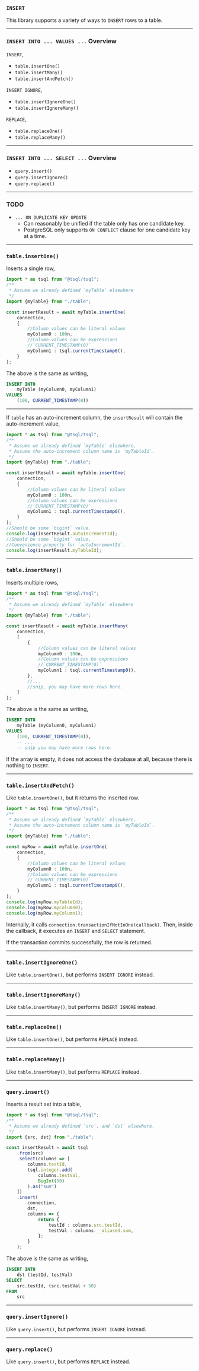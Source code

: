 ### `INSERT`

This library supports a variety of ways to `INSERT` rows to a table.

-----

### `INSERT INTO ... VALUES ...` Overview

`INSERT`,
+ `table.insertOne()`
+ `table.insertMany()`
+ `table.insertAndFetch()`

`INSERT IGNORE`,
+ `table.insertIgnoreOne()`
+ `table.insertIgnoreMany()`

`REPLACE`,
+ `table.replaceOne()`
+ `table.replaceMany()`

-----

### `INSERT INTO ... SELECT ...` Overview

+ `query.insert()`
+ `query.insertIgnore()`
+ `query.replace()`

-----

### TODO

+ `... ON DUPLICATE KEY UPDATE`
  + Can reasonably be unified if the table only has one candidate key.
  + PostgreSQL only supports `ON CONFLICT` clause for one candidate key at a time.

-----

### `table.insertOne()`

Inserts a single row,
```ts
import * as tsql from "@tsql/tsql";
/**
 * Assume we already defined `myTable` elsewhere
 */
import {myTable} from "./table";

const insertResult = await myTable.insertOne(
    connection,
    {
        //Column values can be literal values
        myColumn0 : 100n,
        //Column values can be expressions
        //`CURRENT_TIMESTAMP(0)`
        myColumn1 : tsql.currentTimestamp0(),
    }
);
```

The above is the same as writing,
```sql
INSERT INTO
    myTable (myColumn0, myColumn1)
VALUES
    (100, CURRENT_TIMESTAMP(0))
```

-----

If `table` has an auto-increment column,
the `insertResult` will contain the auto-increment value,
```ts
import * as tsql from "@tsql/tsql";
/**
 * Assume we already defined `myTable` elsewhere.
 * Assume the auto-increment column name is `myTableId`.
 */
import {myTable} from "./table";

const insertResult = await myTable.insertOne(
    connection,
    {
        //Column values can be literal values
        myColumn0 : 100n,
        //Column values can be expressions
        //`CURRENT_TIMESTAMP(0)`
        myColumn1 : tsql.currentTimestamp0(),
    }
);
//Should be some `bigint` value.
console.log(insertResult.autoIncrementId);
//Should be some `bigint` value.
//Convenience property for `autoIncrementId`.
console.log(insertResult.myTableId);
```

-----

### `table.insertMany()`

Inserts multiple rows,
```ts
import * as tsql from "@tsql/tsql";
/**
 * Assume we already defined `myTable` elsewhere
 */
import {myTable} from "./table";

const insertResult = await myTable.insertMany(
    connection,
    [
        {
            //Column values can be literal values
            myColumn0 : 100n,
            //Column values can be expressions
            //`CURRENT_TIMESTAMP(0)`
            myColumn1 : tsql.currentTimestamp0(),
        },
        //...
        //snip, you may have more rows here.
    ]
);
```

The above is the same as writing,
```sql
INSERT INTO
    myTable (myColumn0, myColumn1)
VALUES
    (100, CURRENT_TIMESTAMP(0)),
    -- ...
    -- snip you may have more rows here.
```

If the array is empty, it does not access the database at all,
because there is nothing to `INSERT`.

-----

### `table.insertAndFetch()`

Like `table.insertOne()`, but it returns the inserted row.
```ts
import * as tsql from "@tsql/tsql";
/**
 * Assume we already defined `myTable` elsewhere.
 * Assume the auto-increment column name is `myTableId`.
 */
import {myTable} from "./table";

const myRow = await myTable.insertOne(
    connection,
    {
        //Column values can be literal values
        myColumn0 : 100n,
        //Column values can be expressions
        //`CURRENT_TIMESTAMP(0)`
        myColumn1 : tsql.currentTimestamp0(),
    }
);
console.log(myRow.myTableId);
console.log(myRow.myColumn0);
console.log(myRow.myColumn1);
```

Internally, it calls `connection.transactionIfNotInOne(callback)`.
Then, inside the callback, it executes an `INSERT` and `SELECT` statement.

If the transaction commits successfully, the row is returned.

-----

### `table.insertIgnoreOne()`

Like `table.insertOne()`, but performs `INSERT IGNORE` instead.

-----

### `table.insertIgnoreMany()`

Like `table.insertMany()`, but performs `INSERT IGNORE` instead.

-----

### `table.replaceOne()`

Like `table.insertOne()`, but performs `REPLACE` instead.

-----

### `table.replaceMany()`

Like `table.insertMany()`, but performs `REPLACE` instead.

-----

### `query.insert()`

Inserts a result set into a table,
```ts
import * as tsql from "@tsql/tsql";
/**
 * Assume we already defined `src`, and `dst` elsewhere.
 */
import {src, dst} from "./table";

const insertResult = await tsql
    .from(src)
    .select(columns => [
        columns.testId,
        tsql.integer.add(
            columns.testVal,
            BigInt(50)
        ).as("sum")
    ])
    .insert(
        connection,
        dst,
        columns => {
            return {
                testId : columns.src.testId,
                testVal : columns.__aliased.sum,
            };
        }
    );
```

The above is the same as writing,
```sql
INSERT INTO
    dst (testId, testVal)
SELECT
    src.testId, (src.testVal + 50)
FROM
    src
```

-----

### `query.insertIgnore()`

Like `query.insert()`, but performs `INSERT IGNORE` instead.

-----

### `query.replace()`

Like `query.insert()`, but performs `REPLACE` instead.
